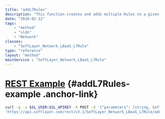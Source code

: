 ```yaml
---
title: "addL7Rules"
description: "This function creates and adds multiple Rules to a given L7 policy with all the details provided for rules "
date: "2018-02-12"
tags:
    - "method"
    - "sldn"
    - "Network"
classes:
    - "SoftLayer_Network_LBaaS_L7Rule"
type: "reference"
layout: "method"
mainService : "SoftLayer_Network_LBaaS_L7Rule"
---
```


# [REST Example](#addL7Rules-example) <a href="/article/rest/"><i class="fas fa-question"></i></a> {#addL7Rules-example .anchor-link} 
```bash
curl -g -u $SL_USER:$SL_APIKEY -X POST -d '{"parameters": [string, SoftLayer_Network_LBaaS_L7Rule]}' \
'https://api.softlayer.com/rest/v3.1/SoftLayer_Network_LBaaS_L7Rule/addL7Rules'
```
